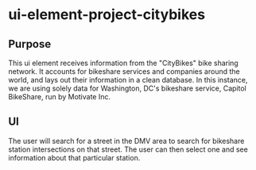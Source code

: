 # ui-element-project-citybikes

## Purpose
This ui element receives information from the "CityBikes" bike sharing network. 
It accounts for bikeshare services and companies around the world, and lays out their information
in a clean database. In this instance, we are using solely data for Washington, DC's bikeshare 
service, Capitol BikeShare, run by Motivate Inc. 

## UI
The user will search for a street in the DMV area to search for bikeshare station intersections on that street. 
The user can then select one and see information about that particular station. 

